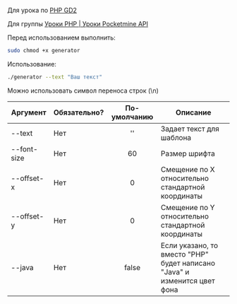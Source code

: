 Для урока по [PHP GD2](vk.com/@php_pmapi-php-gd2-bonus)

Для группы [Уроки PHP | Уроки Pocketmine API](https://vk.com/php_pmapi) 

Перед использованием выполнить:
```bash
sudo chmod +x generator
```

Использование:
```bash
./generator --text "Ваш текст"
```
Можно использовать символ переноса строк (\n)

| Аргумент    	| Обязательно? 	| По-умолчанию 	| Описание                                          	                    |
|---------------|---------------|:-------------:|---------------------------------------------------------------------------|
| --text      	| Нет          	| ''           	| Задает текст для шаблона                          	                    |
| --font-size 	| Нет          	| 60           	| Размер шрифта                                     	                    |
| --offset-x  	| Нет          	| 0            	| Смещение по X относительно стандартной координаты 	                    |
| --offset-y  	| Нет          	| 0            	| Смещение по Y относительно стандартной координаты 	                    |
| --java  	    | Нет          	| false         | Если указано, то вместо "PHP" будет написано "Java" и изменится цвет фона |